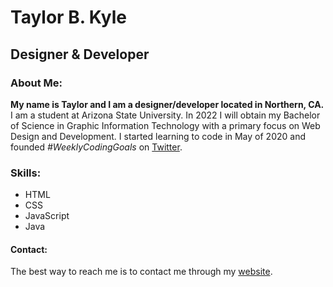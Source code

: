 # Taylor B. Kyle
## Designer & Developer
### About Me:
**My name is Taylor and I am a designer/developer located in Northern, CA.**
I am a student at Arizona State University. In 2022 I will obtain my Bachelor of Science in Graphic Information Technology with a primary focus on Web Design and Development. I started learning to code in May of 2020 and founded *#WeeklyCodingGoals* on <a href="https://www.twitter.com/taykcreative/" target="_blank">Twitter</a>.

### Skills:
* HTML
* CSS
* JavaScript
* Java

#### Contact:
The best way to reach me is to contact me through my [website](https://www.tayk.dev/_blank).
